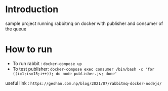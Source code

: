 # Introduction
  sample project running rabbitmq on docker with publisher and consumer of the queue
# How to run 
  - To run rabbit :  `docker-compose up`
  - To test publisher: 
  ` docker-compose exec consumer /bin/bash -c 'for ((i=1;i<=15;i++)); do node publisher.js; done' `


 useful link : `https://geshan.com.np/blog/2021/07/rabbitmq-docker-nodejs/`
